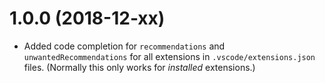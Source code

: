 # 1.0.0 (2018-12-xx)

- Added code completion for `recommendations` and `unwantedRecommendations` for all extensions in `.vscode/extensions.json` files. (Normally this only works for _installed_ extensions.)
